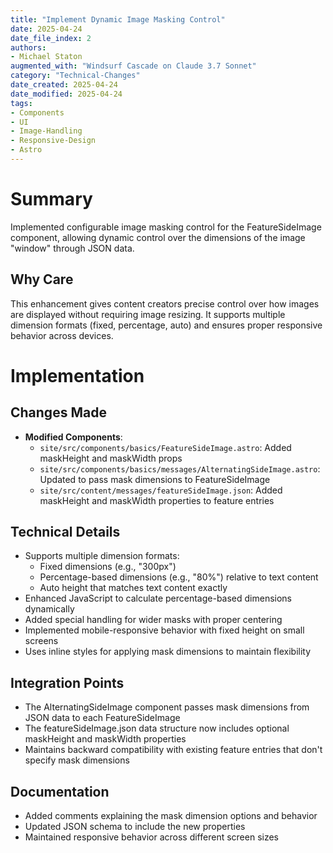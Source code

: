 ```yaml
---
title: "Implement Dynamic Image Masking Control"
date: 2025-04-24
date_file_index: 2
authors: 
- Michael Staton
augmented_with: "Windsurf Cascade on Claude 3.7 Sonnet"
category: "Technical-Changes"
date_created: 2025-04-24
date_modified: 2025-04-24
tags: 
- Components
- UI
- Image-Handling
- Responsive-Design
- Astro
---
```


# Summary
Implemented configurable image masking control for the FeatureSideImage component, allowing dynamic control over the dimensions of the image "window" through JSON data.

## Why Care
This enhancement gives content creators precise control over how images are displayed without requiring image resizing. It supports multiple dimension formats (fixed, percentage, auto) and ensures proper responsive behavior across devices.

# Implementation

## Changes Made
- **Modified Components**:
  - `site/src/components/basics/FeatureSideImage.astro`: Added maskHeight and maskWidth props
  - `site/src/components/basics/messages/AlternatingSideImage.astro`: Updated to pass mask dimensions to FeatureSideImage
  - `site/src/content/messages/featureSideImage.json`: Added maskHeight and maskWidth properties to feature entries

## Technical Details
- Supports multiple dimension formats:
  - Fixed dimensions (e.g., "300px")
  - Percentage-based dimensions (e.g., "80%") relative to text content
  - Auto height that matches text content exactly
- Enhanced JavaScript to calculate percentage-based dimensions dynamically
- Added special handling for wider masks with proper centering
- Implemented mobile-responsive behavior with fixed height on small screens
- Uses inline styles for applying mask dimensions to maintain flexibility

## Integration Points
- The AlternatingSideImage component passes mask dimensions from JSON data to each FeatureSideImage
- The featureSideImage.json data structure now includes optional maskHeight and maskWidth properties
- Maintains backward compatibility with existing feature entries that don't specify mask dimensions

## Documentation
- Added comments explaining the mask dimension options and behavior
- Updated JSON schema to include the new properties
- Maintained responsive behavior across different screen sizes
